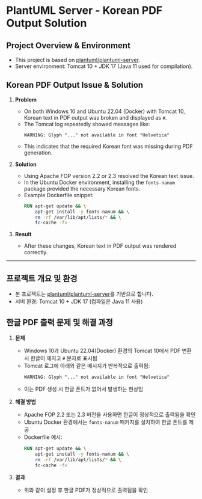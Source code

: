 # PlantUML Server - Korean PDF Output Solution

## Project Overview & Environment

- This project is based on [plantuml/plantuml-server](https://github.com/plantuml/plantuml-server/).
- Server environment: Tomcat 10 + JDK 17 (Java 11 used for compilation).

## Korean PDF Output Issue & Solution

1. **Problem**
   - On both Windows 10 and Ubuntu 22.04 (Docker) with Tomcat 10, Korean text in PDF output was broken and displayed as `#`.
   - The Tomcat log repeatedly showed messages like:
     ```
     WARNING: Glyph "..." not available in font "Helvetica"
     ```
   - This indicates that the required Korean font was missing during PDF generation.

2. **Solution**
   - Using Apache FOP version 2.2 or 2.3 resolved the Korean text issue.
   - In the Ubuntu Docker environment, installing the `fonts-nanum` package provided the necessary Korean fonts.
   - Example Dockerfile snippet:
     ```dockerfile
     RUN apt-get update && \
         apt-get install -y fonts-nanum && \
         rm -rf /var/lib/apt/lists/* && \
         fc-cache -fv
     ```

3. **Result**
   - After these changes, Korean text in PDF output was rendered correctly.

---

## 프로젝트 개요 및 환경

- 본 프로젝트는 [plantuml/plantuml-server](https://github.com/plantuml/plantuml-server/)를 기반으로 합니다.
- 서버 환경: Tomcat 10 + JDK 17 (컴파일은 Java 11 사용)

## 한글 PDF 출력 문제 및 해결 과정

1. **문제**
   - Windows 10과 Ubuntu 22.04(Docker) 환경의 Tomcat 10에서 PDF 변환 시 한글이 깨지고 `#` 문자로 표시됨
   - Tomcat 로그에 아래와 같은 메시지가 반복적으로 출력됨:
     ```
     WARNING: Glyph "..." not available in font "Helvetica"
     ```
   - 이는 PDF 생성 시 한글 폰트가 없어서 발생하는 현상임

2. **해결 방법**
   - Apache FOP 2.2 또는 2.3 버전을 사용하면 한글이 정상적으로 출력됨을 확인
   - Ubuntu Docker 환경에서는 `fonts-nanum` 패키지를 설치하여 한글 폰트를 제공
   - Dockerfile 예시:
     ```dockerfile
     RUN apt-get update && \
         apt-get install -y fonts-nanum && \
         rm -rf /var/lib/apt/lists/* && \
         fc-cache -fv
     ```

3. **결과**
   - 위와 같이 설정 후 한글 PDF가 정상적으로 출력됨을 확인
